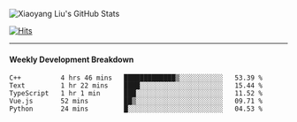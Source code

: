 ![Xiaoyang Liu's GitHub Stats](https://github-readme-stats.vercel.app/api?username=xiaoyang-liu-cs&show_icons=true&hide_border=true&icon_color=586069&title_color=a0a9af)

[![Hits](https://hits.seeyoufarm.com/api/count/incr/badge.svg?url=https%3A%2F%2Fgithub.com%2Fxiaoyang-liu-cs&count_bg=%2366CCFF&title_bg=%23555555&icon=&icon_color=%23E7E7E7&title=Profile+Views&edge_flat=true)](https://hits.seeyoufarm.com)

---
#### Weekly Development Breakdown
<!--START_SECTION:waka-->
```text
C++          4 hrs 46 mins   █████████████▒░░░░░░░░░░░   53.39 % 
Text         1 hr 22 mins    ████░░░░░░░░░░░░░░░░░░░░░   15.44 % 
TypeScript   1 hr 1 min      ███░░░░░░░░░░░░░░░░░░░░░░   11.52 % 
Vue.js       52 mins         ██▒░░░░░░░░░░░░░░░░░░░░░░   09.71 % 
Python       24 mins         █░░░░░░░░░░░░░░░░░░░░░░░░   04.53 % 
```
<!--END_SECTION:waka-->
